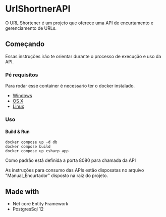 # UrlShortnerAPI

O URL Shortener é um projeto que oferece uma API de encurtamento e gerenciamento de URLs.

## Começando

Essas instruções irão te orientar durante o processo de execução e uso da API.

### Pé requisitos

Para rodar esse container é necessario ter o docker instalado.

* [Windows](https://docs.docker.com/windows/started)
* [OS X](https://docs.docker.com/mac/started/)
* [Linux](https://docs.docker.com/linux/started/)

### Uso

#### Build & Run

```shell
docker compose up -d db
docker compose build
docker compose up csharp_app
```
Como padrão está definida a porta 8080 para chamada da API

As instruções para consumo das APIs estão disposatas no arquivo "Manual_Encurtador" disposto na raiz do projeto.

## Made with

* Net core Entity Framework
* PostgresSql 12
